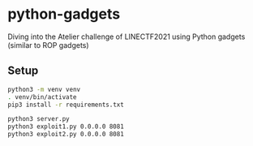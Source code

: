 # python-gadgets

Diving into the Atelier challenge of LINECTF2021 using Python gadgets (similar to ROP gadgets)

## Setup

```bash
python3 -m venv venv
. venv/bin/activate
pip3 install -r requirements.txt

python3 server.py
python3 exploit1.py 0.0.0.0 8081
python3 exploit2.py 0.0.0.0 8081
```
